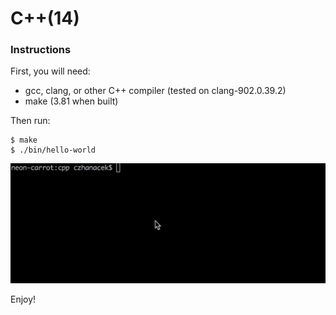 # C++(14)
### Instructions
First, you will need:
- gcc, clang, or other C++ compiler (tested on clang-902.0.39.2)
- make (3.81 when built)

Then run:
```
$ make
$ ./bin/hello-world
```
<img src="screencast.gif" />



Enjoy!